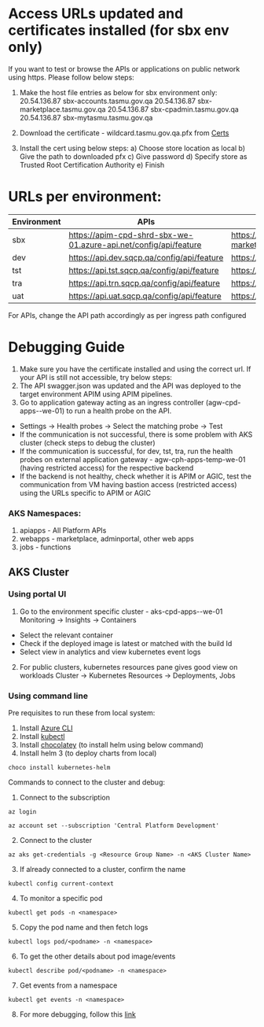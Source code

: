 # Access URLs updated and certificates installed (for sbx env only)

If you want to test or browse the APIs or applications on public network using https. Please follow below steps:
1.	Make the host file entries as below for sbx environment only:
20.54.136.87 sbx-accounts.tasmu.gov.qa
20.54.136.87 sbx-marketplace.tasmu.gov.qa
20.54.136.87 sbx-cpadmin.tasmu.gov.qa
20.54.136.87 sbx-mytasmu.tasmu.gov.qa

2.	Download the certificate - wildcard.tasmu.gov.qa.pfx from [Certs](https://microsofteur.sharepoint.com/:f:/t/TASMUNationalPlatform-DeliveryStream-MicrosoftOnly/EmAB3GrQ2RBLnNB0TS4C6PgBO5_p8E-iFFZPQGv8FYT9lg?e=PkJ84E)
3.	Install the cert using below steps:
a)	Choose store location as local 
b)	Give the path to downloaded pfx
c)	Give password
d)	Specify store as Trusted Root Certification Authority 
e)	Finish

# URLs per environment:

| Environment | APIs |Marketplace  |Admin Portal  |My TASMU| Account|
|--|--|--|--|--|--|
|sbx|https://apim-cpd-shrd-sbx-we-01.azure-api.net/config/api/feature |https://sbx-marketplace.tasmu.gov.qa/ |https://sbx-cpadmin.tasmu.gov.qa/ |https://sbx-mytasmu.tasmu.gov.qa/ ||https://sbx-accounts.tasmu.gov.qa/ |
|dev|https://api.dev.sqcp.qa/config/api/feature|https://marketplace.dev.sqcp.qa/|https://cpadmin.dev.sqcp.qa/|https://mytasmu.dev.sqcp.qa/|https://account.dev.sqcp.qa/|
|tst|https://api.tst.sqcp.qa/config/api/feature|https://marketplace.tst.sqcp.qa/|https://cpadmin.tst.sqcp.qa/|https://mytasmu.tst.sqcp.qa/|https://account.tst.sqcp.qa/|
|tra|https://api.trn.sqcp.qa/config/api/feature|https://marketplace.trn.sqcp.qa/|https://cpadmin.trn.sqcp.qa/|https://mytasmu.trn.sqcp.qa/|https://account.trn.sqcp.qa/|
|uat|https://api.uat.sqcp.qa/config/api/feature|https://marketplace.uat.sqcp.qa/|https://cpadmin.uat.sqcp.qa/|https://mytasmu.uat.sqcp.qa/|https://account.uat.sqcp.qa/|
For APIs, change the API path accordingly as per ingress path configured


# Debugging Guide
1. Make sure you have the certificate installed and using the correct url. If your API is still not accessible, try below steps:
2. The API swagger.json was updated and the API was deployed to the target environment APIM using APIM pipelines.
3. Go to application gateway acting as an ingress controller (agw-cpd-apps-<env>-we-01) to run a health probe on the API.
- Settings -> Health probes -> Select the matching probe -> Test
- If the communication is not successful, there is some problem with AKS cluster (check steps to debug the cluster)
- If the communication is successful, for dev, tst, tra, run the health probes on external application gateway - agw-cph-apps-temp-we-01
 (having restricted access) for the respective backend
- If the backend is not healthy, check whether it is APIM or AGIC, test the communication from VM having bastion access (restricted access) using the URLs specific to APIM or AGIC

### AKS Namespaces:
1. apiapps - All Platform APIs
2. webapps - marketplace, adminportal, other web apps
3. jobs - functions

## AKS Cluster
### Using portal UI
1. Go to the environment specific cluster - aks-cpd-apps-<env>-we-01
Monitoring -> Insights -> Containers
- Select the relevant container
- Check if the deployed image is latest or matched with the build Id
- Select view in analytics and view kubernetes event logs

2. For public clusters, kubernetes resources pane gives good view on workloads
 Cluster -> Kubernetes Resources -> Deployments, Jobs

### Using command line
Pre requisites to run these from local system:
1. Install [Azure CLI](https://docs.microsoft.com/en-us/cli/azure/install-azure-cli) 
1. Install [kubectl](https://kubernetes.io/docs/tasks/tools/install-kubectl/#install-with-powershell-from-psgallery)
1. Install [chocolatey](https://chocolatey.org/docs/installation#install-with-powershellexe) (to install helm using below command)
1. Install helm 3 (to deploy charts from local)
```
choco install kubernetes-helm
```

Commands to connect to the cluster and debug:
1. Connect to the subscription
```
az login
```
```
az account set --subscription 'Central Platform Development'
```
2. Connect to the cluster
```
az aks get-credentials -g <Resource Group Name> -n <AKS Cluster Name>
```
3. If already connected to a cluster, confirm the name
```
kubectl config current-context
```
4. To monitor a specific pod
```
kubectl get pods -n <namespace>
```
5. Copy the pod name and then fetch logs
```
kubectl logs pod/<podname> -n <namespace>
```
6. To get the other details about pod image/events
```
kubectl describe pod/<podname> -n <namespace>
```
7. Get events from a namespace
```
kubectl get events -n <namespace> 
```
8. For more debugging, follow this [link](https://kubernetes.io/docs/reference/kubectl/cheatsheet/)